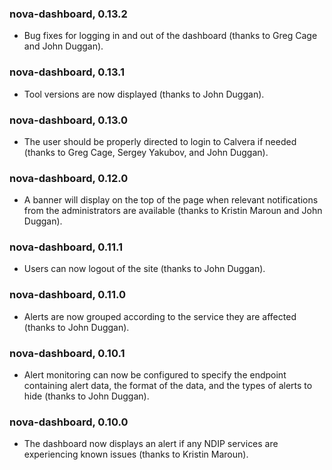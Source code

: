 ### nova-dashboard, 0.13.2

* Bug fixes for logging in and out of the dashboard (thanks to Greg Cage and John Duggan).

### nova-dashboard, 0.13.1

* Tool versions are now displayed (thanks to John Duggan).

### nova-dashboard, 0.13.0

* The user should be properly directed to login to Calvera if needed (thanks to Greg Cage, Sergey Yakubov, and John Duggan).

### nova-dashboard, 0.12.0

* A banner will display on the top of the page when relevant notifications from the administrators are available (thanks to Kristin Maroun and John Duggan).

### nova-dashboard, 0.11.1

* Users can now logout of the site (thanks to John Duggan).

### nova-dashboard, 0.11.0

* Alerts are now grouped according to the service they are affected (thanks to John Duggan).

### nova-dashboard, 0.10.1

* Alert monitoring can now be configured to specify the endpoint containing alert data, the format of the data, and the types of alerts to hide (thanks to John Duggan).

### nova-dashboard, 0.10.0

* The dashboard now displays an alert if any NDIP services are experiencing known issues (thanks to Kristin Maroun).
